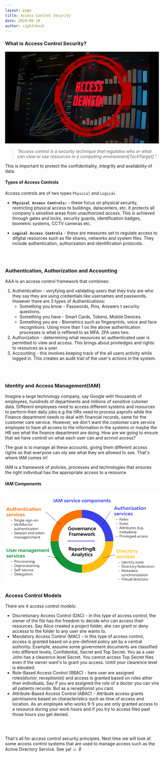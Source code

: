 ```yaml
---
layout: page
title: Access Control Security
date: 2024-06-10
author: c1ph3rbnuk
---
```


### What is Access Control Security?
![](../assets/images/cybershujaa/no-acess.jpg)
> _"Access control is a security technique that regulates who or what can view or use resources in a computing environment[TechTarget]."_    

This is important to protect the confidentiality, integrity and availability of data.

#### Types of Access Controls
Access controls are of two types `Physical` and `Logical`.
- **`Physical Access Controls:`** - these focus on physical security, restricting physical access to buildings, datacenters, etc. It protects all company's sensitive areas from unauthorized access. This is achieved through gates and locks, security guards, identification badges, biometric systems, CCTV cameras etc.

- **`Logical Access Controls`** - these are measures set to regulate access to difgital resources such as file shares, networks and system files. They include authentication, authorization and identification protocols.
<br>
<br>

### Authentication, Authorization and Accounting
AAA is an access control framework that combines:    
1. Authentication - veryfying and validating users that they truly are who they say they are using credentials like usernames and passwords. However there are 3 types of Authentications:
    - Something you know - Passwords, Pins, Answers t security questions.
    - Something you have - Smart Cards, Tokens, Mobile Devices.
    - Something you are - Biometrics such as fingerprints, voice and face recognitions.
Using more than 1 os the above authentication processes is what is reffered to as MFA. 2FA uses two.
2. Authorization - determining what resources an authenticated user is permitted to view and access. This brings about priviledges and rights to resources as a user.
3. Accounting - this involves keeping track of the all users activity while logged in. This creates an audit trail of the user's actions in the system.
<br>
<br>

### Identity and Access Management(IAM)
Imagine a large technology company, say Google with thousands of employees, hundreds of departments and millions of sensitive cutomer data. Different employees need to access different systems and resources to perform their daily jobs e.g the HRs need to process payrolls while the Finance department needs to deal with financial records, same for the customer care service. However, we don't want the costomer care service employee to have all access to the information in the systems or maybe the HR see what the finance department are doing. How are we going to ensure that we have controll on what each user can and acnnot access?

The goal is to manage all these accounts, giving them different access rights so that everyone can oly see what they are allowed to see. That's where IAM comes in!

IAM is a framework of policies, processes and technologies that ensures the right individual has the appropriate access to a resource. 

#### IAM Components
![](../assets/images/cybershujaa/components.png)


### Access Control Models
There are 4 access control models:
- Discretionary Access Control (DAC) - in this type of access control, the owner of the file has the freedom to decide who can access their resources. Say Alice created a project folder, she can grant or deny accesss to the folder to any user she wants to.
- Mandatory Access Control (MAC) - in this type of access control, access is granted based on a pre-defined policy set by a central authority. Example, assume some government documents are classified into different levels; Confidential, Secret and Top Secret. You as a user John has a clearence level Secret. You cannot access Top Secret files even if the owner want's to grant you access. Untill your clearence level is elevated.
- Role-Based Access Control (RBAC) - here user are assigned roles(doctor, receptionist) and access is granted based on roles ather than individuals. Say if you are assigned the role of a doctor you can vire all patients records. But as a receptionist you cant.
- Attribute-Based Access Control (ABAC) - Attribute access grants permissions based on characteristics such as time of access and location. As an employee who works 9-5 you are only granted access to a resource during your work hours and if you try to access files past those hours you get denied. 

<br>
<br>

That's all for access control security principles. Next time we will look at some access control systems that are used to manage access such as the Active Directory Service. See ya! :relaxed: :v: